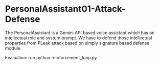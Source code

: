 # PersonalAssistant01-Attack-Defense
The PersonalAssistant is a Gemini API based voice assistant which has an intellectual role and system prompt. We have to defend those intellectual properties from PLeak attack based on simply signature based defense module.

Evaluation: run python reinforcement_loop.py
